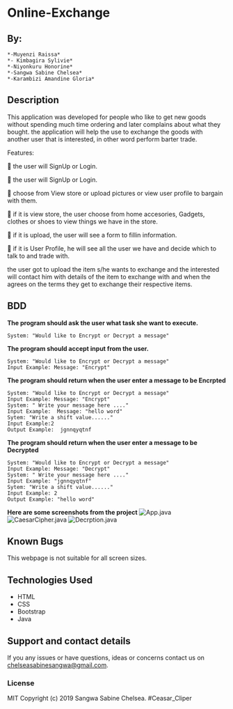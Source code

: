 # Online-Exchange

## By:
    *-Muyenzi Raissa*
    *- Kimbagira Sylivie*
    *-Niyonkuru Honorine*
    *-Sangwa Sabine Chelsea*
    *-Karambizi Amandine Gloria*

   

## Description

This application was developed for people who like to get new goods without spending much time ordering and later complains about what they bought.
the application will help the use to exchange the goods with another user that is interested, in other word perform  barter trade.

 Features:
 
   :iphone: the user will SignUp or Login.
      
   :iphone: the user will SignUp or Login.
      
   :iphone: choose from View store or upload  pictures or view user profile to bargain with them.
       
   :iphone: if it is view store, the user choose from home accesories, Gadgets, clothes or shoes to view things we have in the store.
      
   :iphone: if it is upload, the user will see a form to fillin information.
      
   :iphone: if it is User Profile, he will see all the user we have and decide which to talk to and trade with.
              
        
the user got to upload the item s/he wants to exchange and the interested will contact him with details of the item to exchange with and when the agrees on the terms they get to exchange their respective items.

## BDD

**The program should ask the user what task she want to execute.**

    System: "Would like to Encrypt or Decrypt a message"

**The program should accept input from the user.**

    System: "Would like to Encrypt or Decrypt a message"
    Input Example: Message: "Encrypt"

**The program should return when the user enter a message to be Encrpted** 

    System: "Would like to Encrypt or Decrypt a message"
    Input Example: Message: "Encrypt"
    System: " Write your message here ...."
    Input Example:  Message: "hello word"
    Sytem: "Write a shift value......"
    Input Example:2
    Output Example:  jgnnqyqtnf
    
**The program should return when the user enter a message to be Decrypted** 

    System: "Would like to Encrypt or Decrypt a message"
    Input Example: Message: "Decrypt"
    System: " Write your message here ...."
    Input Example: "jgnnqyqtnf"
    Sytem: "Write a shift value......"
    Input Example: 2
    Output Example: "hello word"
 
 **Here are some screenshots from the project**
 ![App.java](src/app.png)
 ![CaesarCipher.java](src/cae.png)
 ![Decrption.java](src/dec.png)
    
## Known Bugs
This webpage is not suitable for all screen sizes.

## Technologies Used
* HTML
* CSS
* Bootstrap
* Java
 
## Support and contact details
If you any issues or have questions, ideas or concerns contact us on chelseasabinesangwa@gmail.com.

### License
MIT Copyright (c) 2019 Sangwa Sabine Chelsea. #Ceasar_Cliper 
